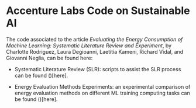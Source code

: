 # Accenture Labs Code on Sustainable AI

The code associated to the article *Evaluating the Energy Consumption of Machine Learning: Systematic Literature Review and Experiment*, by Charlotte Rodriguez, Laura Degioanni, Laetitia Kameni, Richard Vidal, and Giovanni Neglia, can be found here:

- Systematic Literature Review (SLR): scripts to assist the SLR process can be found ()[here].

- Energy Evaluation Methods Experiments: an experimental comparison of energy evaluation methods on different ML training computing tasks can be found ()[here].
